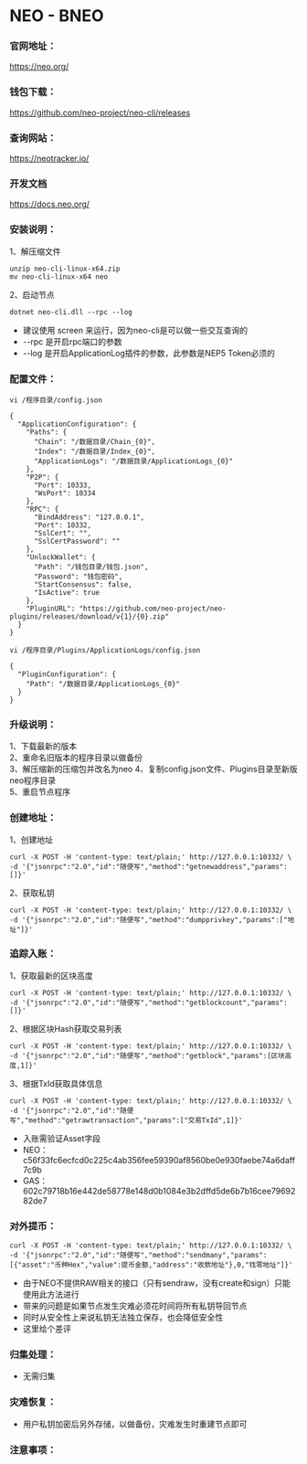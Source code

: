 # NEO - BNEO

### 官网地址：
https://neo.org/

### 钱包下载：
https://github.com/neo-project/neo-cli/releases

### 查询网站：
https://neotracker.io/

### 开发文档
https://docs.neo.org/

### 安装说明：
1、解压缩文件
```
unzip neo-cli-linux-x64.zip
mv neo-cli-linux-x64 neo
```

2、启动节点
```
dotnet neo-cli.dll --rpc --log
```
* 建议使用 screen 来运行，因为neo-cli是可以做一些交互查询的
* --rpc 是开启rpc端口的参数
* --log 是开启ApplicationLog插件的参数，此参数是NEP5 Token必须的

### 配置文件：
```
vi /程序目录/config.json
```
```
{
  "ApplicationConfiguration": {
    "Paths": {
      "Chain": "/数据目录/Chain_{0}",
      "Index": "/数据目录/Index_{0}",
      "ApplicationLogs": "/数据目录/ApplicationLogs_{0}"
    },
    "P2P": {
      "Port": 10333,
      "WsPort": 10334
    },
    "RPC": {
      "BindAddress": "127.0.0.1",
      "Port": 10332,
      "SslCert": "",
      "SslCertPassword": ""
    },
    "UnlockWallet": {
      "Path": "/钱包目录/钱包.json",
      "Password": "钱包密码",
      "StartConsensus": false,
      "IsActive": true
    },
    "PluginURL": "https://github.com/neo-project/neo-plugins/releases/download/v{1}/{0}.zip"
  }
}
```
```
vi /程序目录/Plugins/ApplicationLogs/config.json
```
```
{
  "PluginConfiguration": {
    "Path": "/数据目录/ApplicationLogs_{0}"
  }
}
```

### 升级说明：
1、下载最新的版本  
2、重命名旧版本的程序目录以做备份  
3、解压缩新的压缩包并改名为neo
4、复制config.json文件、Plugins目录至新版neo程序目录  
5、重启节点程序

### 创建地址：
1、创建地址
```
curl -X POST -H 'content-type: text/plain;' http://127.0.0.1:10332/ \
-d '{"jsonrpc":"2.0","id":"随便写","method":"getnewaddress","params":[]}'  
```
2、获取私钥
```
curl -X POST -H 'content-type: text/plain;' http://127.0.0.1:10332/ \
-d '{"jsonrpc":"2.0","id":"随便写","method":"dumpprivkey","params":["地址"]}'
```

### 追踪入账：
1、获取最新的区块高度
```
curl -X POST -H 'content-type: text/plain;' http://127.0.0.1:10332/ \
-d '{"jsonrpc":"2.0","id":"随便写","method":"getblockcount","params":[]}'  
```
2、根据区块Hash获取交易列表
```
curl -X POST -H 'content-type: text/plain;' http://127.0.0.1:10332/ \
-d '{"jsonrpc":"2.0","id":"随便写","method":"getblock","params":[区块高度,1]}'  
```
3、根据TxId获取具体信息
```
curl -X POST -H 'content-type: text/plain;' http://127.0.0.1:10332/ \
-d '{"jsonrpc":"2.0","id":"随便写","method":"getrawtransaction","params":["交易TxId",1]}'  
```
* 入账需验证Asset字段
* NEO：c56f33fc6ecfcd0c225c4ab356fee59390af8560be0e930faebe74a6daff7c9b
* GAS：602c79718b16e442de58778e148d0b1084e3b2dffd5de6b7b16cee7969282de7

### 对外提币：
```
curl -X POST -H 'content-type: text/plain;' http://127.0.0.1:10332/ \
-d '{"jsonrpc":"2.0","id":"随便写","method":"sendmany","params":[{"asset":"币种Hex","value":提币金额,"address":"收款地址"},0,"找零地址"]}'  
```
* 由于NEO不提供RAW相关的接口（只有sendraw，没有create和sign）只能使用此方法进行
* 带来的问题是如果节点发生灾难必须花时间将所有私钥导回节点
* 同时从安全性上来说私钥无法独立保存，也会降低安全性
* 这里给个差评

### 归集处理：
* 无需归集

### 灾难恢复：
* 用户私钥加密后另外存储，以做备份，灾难发生时重建节点即可

### 注意事项：
